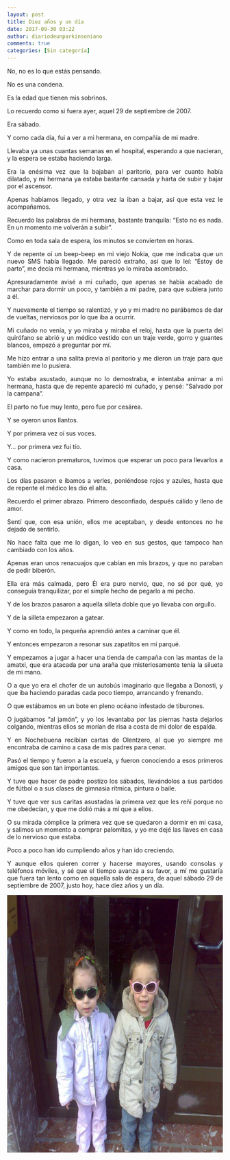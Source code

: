 ```yaml
---
layout: post
title: Diez años y un día
date: 2017-09-30 03:22
author: diariodeunparkinsoniano
comments: true
categories: [Sin categoría]
---
```

<p style="text-align:justify;">No, no es lo que estás pensando.</p>
<p style="text-align:justify;">No es una condena.</p>
<p style="text-align:justify;">Es la edad que tienen mis sobrinos.</p>
<p style="text-align:justify;">Lo recuerdo como si fuera ayer, aquel 29 de septiembre de 2007.</p>
<p style="text-align:justify;">Era sábado.</p>
<p style="text-align:justify;">Y como cada día, fui a ver a mi hermana, en compañía de mi madre.</p>
<p style="text-align:justify;">Llevaba ya unas cuantas semanas en el hospital, esperando a que nacieran, y la espera se estaba haciendo larga.</p>
<p style="text-align:justify;">Era la enésima vez que la bajaban al paritorio, para ver cuanto había dilatado, y mi hermana ya estaba bastante cansada y harta de subir y bajar por el ascensor.</p>
<p style="text-align:justify;">Apenas habíamos llegado, y otra vez la iban a bajar, así que esta vez le acompañamos.</p>
<p style="text-align:justify;">Recuerdo las palabras de mi hermana, bastante tranquila: “Esto no es nada. En un momento me volverán a subir”.</p>
<p style="text-align:justify;">Como en toda sala de espera, los minutos se convierten en horas.</p>
<p style="text-align:justify;">Y de repente oí un beep-beep en mi viejo Nokia, que me indicaba que un nuevo SMS había llegado. Me pareció extraño, así que lo leí: “Estoy de parto”, me decía mi hermana, mientras yo lo miraba asombrado.</p>
<p style="text-align:justify;">Apresuradamente avisé a mi cuñado, que apenas se había acabado de marchar para dormir un poco, y también a mi padre, para que subiera junto a él.</p>
<p style="text-align:justify;">Y nuevamente el tiempo se ralentizó, y yo y mi madre no parábamos de dar de vueltas, nerviosos por lo que iba a ocurrir.</p>
<p style="text-align:justify;">Mi cuñado no venía, y yo miraba y miraba el reloj, hasta que la puerta del quirófano se abrió y un médico vestido con un traje verde, gorro y guantes blancos, empezó a preguntar por mí.</p>
<p style="text-align:justify;">Me hizo entrar a una salita previa al paritorio y me dieron un traje para que también me lo pusiera.</p>
<p style="text-align:justify;">Yo estaba asustado, aunque no lo demostraba, e intentaba animar a mi hermana, hasta que de repente apareció mi cuñado, y pensé: “Salvado por la campana”.</p>
<p style="text-align:justify;">El parto no fue muy lento, pero fue por cesárea.</p>
<p style="text-align:justify;">Y se oyeron unos llantos.</p>
<p style="text-align:justify;">Y por primera vez oí sus voces.</p>
<p style="text-align:justify;">Y… por primera vez fui tío.</p>
<p style="text-align:justify;">Y como nacieron prematuros, tuvimos que esperar un poco para llevarlos a casa.</p>
<p style="text-align:justify;">Los días pasaron e íbamos a verles, poniéndose rojos y azules, hasta que de repente el médico les dio el alta.</p>
<p style="text-align:justify;">Recuerdo el primer abrazo. Primero desconfiado, después cálido y lleno de amor.</p>
<p style="text-align:justify;">Sentí que, con esa unión, ellos me aceptaban, y desde entonces no he dejado de sentirlo.</p>
<p style="text-align:justify;">No hace falta que me lo digan, lo veo en sus gestos, que tampoco han cambiado con los años.</p>
<p style="text-align:justify;">Apenas eran unos renacuajos que cabían en mis brazos, y que no paraban de pedir biberón.</p>
<p style="text-align:justify;">Ella era más calmada, pero Él era puro nervio, que, no sé por qué, yo conseguía tranquilizar, por el simple hecho de pegarlo a mi pecho.</p>
<p style="text-align:justify;">Y de los brazos pasaron a aquella silleta doble que yo llevaba con orgullo.</p>
<p style="text-align:justify;">Y de la silleta empezaron a gatear.</p>
<p style="text-align:justify;">Y como en todo, la pequeña aprendió antes a caminar que él.</p>
<p style="text-align:justify;">Y entonces empezaron a resonar sus zapatitos en mi parqué.</p>
<p style="text-align:justify;">Y empezamos a jugar a hacer una tienda de campaña con las mantas de la amatxi, que era atacada por una araña que misteriosamente tenía la silueta de mi mano.</p>
<p style="text-align:justify;">O a que yo era el chofer de un autobús imaginario que llegaba a Donosti, y que iba haciendo paradas cada poco tiempo, arrancando y frenando.</p>
<p style="text-align:justify;">O que estábamos en un bote en pleno océano infestado de tiburones.</p>
<p style="text-align:justify;">O jugábamos “al jamón”, y yo los levantaba por las piernas hasta dejarlos colgando, mientras ellos se morían de risa a costa de mi dolor de espalda.</p>
<p style="text-align:justify;">Y en Nochebuena recibían cartas de Olentzero, al que yo siempre me encontraba de camino a casa de mis padres para cenar.</p>
<p style="text-align:justify;">Pasó el tiempo y fueron a la escuela, y fueron conociendo a esos primeros amigos que son tan importantes.</p>
<p style="text-align:justify;">Y tuve que hacer de padre postizo los sábados, llevándolos a sus partidos de fútbol o a sus clases de gimnasia rítmica, pintura o baile.</p>
<p style="text-align:justify;">Y tuve que ver sus caritas asustadas la primera vez que les reñí porque no me obedecían, y que me dolió más a mí que a ellos.</p>
<p style="text-align:justify;">O su mirada cómplice la primera vez que se quedaron a dormir en mi casa, y salimos un momento a comprar palomitas, y yo me dejé las llaves en casa de lo nervioso que estaba.</p>
<p style="text-align:justify;">Poco a poco han ido cumpliendo años y han ido creciendo.</p>
<p style="text-align:justify;">Y aunque ellos quieren correr y hacerse mayores, usando consolas y teléfonos móviles, y sé que el tiempo avanza a su favor, a mí me gustaría que fuera tan lento como en aquella sala de espera, de aquel sábado 29 de septiembre de 2007, justo hoy, hace diez años y un día.</p>
<img class="img-fluid"  clasXs="alignnone size-full wp-image-417" src="/assets/images/2017/09/1509837_3737283086640_1030958775_n.jpg" alt="1509837_3737283086640_1030958775_n" width="800" height="600" />
